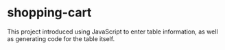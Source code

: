 # shopping-cart
This project introduced using JavaScript to enter table information, as well as generating code for the table itself.
